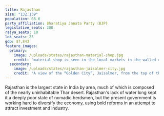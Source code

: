 ```yaml
---
title: Rajasthan
size: "132,139"
population: 68.6
party_affiliation: Bharatiya Janata Party (BJP)
legislative_seats: 200
rajya_seats: 10
lok_seats: 25
gdp: $7,843
feature_images:
  primary:
    image: /uploads/states/rajasthan-material-shop.jpg
    credit: "material shop is seen in the local markets in the walled city center in Jaipur, capital city of Rajasthan. (Mark Kolbe/Getty Images)"
  secondary:
    image: /uploads/states/rajasthan-jaisalmer-city.jpg
    credit: "A view of the “Golden City”, Jaisalmer, from the top of the Jaisalmer fort. (Vivek2285, licensed under CC BY-SA 4.0)"
---
```


Rajasthan is the largest state in India by area, much of which is composed of the nearly uninhabitable Thar desert. Rajasthan's lack of water long kept it a deeply poor state of nomadic herdsmen, but the present government is working hard to diversify the economy, using bold reforms in an attempt to attract investment and industry. 

